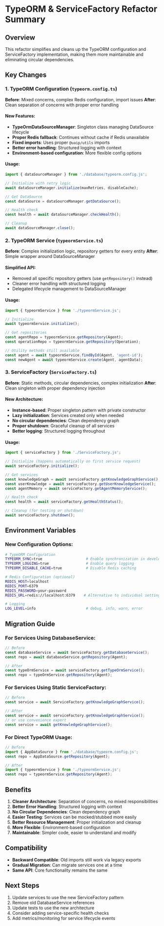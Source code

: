 # TypeORM & ServiceFactory Refactor Summary

## Overview

This refactor simplifies and cleans up the TypeORM configuration and ServiceFactory implementation, making them more maintainable and eliminating circular dependencies.

## Key Changes

### 1. TypeORM Configuration (`typeorm.config.ts`)

**Before**: Mixed concerns, complex Redis configuration, import issues
**After**: Clean separation of concerns with proper error handling

#### New Features:
- **TypeOrmDataSourceManager**: Singleton class managing DataSource lifecycle
- **Proper Redis fallback**: Continues without cache if Redis unavailable
- **Fixed imports**: Uses proper `@uaip/utils` imports
- **Better error handling**: Structured logging with context
- **Environment-based configuration**: More flexible config options

#### Usage:
```typescript
import { dataSourceManager } from './database/typeorm.config.js';

// Initialize with retry logic
await dataSourceManager.initialize(maxRetries, disableCache);

// Get DataSource
const dataSource = dataSourceManager.getDataSource();

// Health check
const health = await dataSourceManager.checkHealth();

// Cleanup
await dataSourceManager.close();
```

### 2. TypeORM Service (`typeormService.ts`)

**Before**: Complex initialization logic, repository getters for every entity
**After**: Simple wrapper around DataSourceManager

#### Simplified API:
- Removed all specific repository getters (use `getRepository()` instead)
- Cleaner error handling with structured logging
- Delegated lifecycle management to DataSourceManager

#### Usage:
```typescript
import { typeormService } from './typeormService.js';

// Initialize
await typeormService.initialize();

// Get repositories
const agentRepo = typeormService.getRepository(Agent);
const operationRepo = typeormService.getRepository(Operation);

// Utility methods still available
const agent = await typeormService.findById(Agent, 'agent-id');
const newAgent = await typeormService.create(Agent, agentData);
```

### 3. ServiceFactory (`ServiceFactory.ts`)

**Before**: Static methods, circular dependencies, complex initialization
**After**: Clean singleton with proper dependency injection

#### New Architecture:
- **Instance-based**: Proper singleton pattern with private constructor
- **Lazy initialization**: Services created only when needed
- **No circular dependencies**: Clean dependency graph
- **Proper shutdown**: Graceful cleanup of all services
- **Better logging**: Structured logging throughout

#### Usage:
```typescript
import { serviceFactory } from './ServiceFactory.js';

// Initialize (happens automatically on first service request)
await serviceFactory.initialize();

// Get services
const knowledgeGraph = await serviceFactory.getKnowledgeGraphService();
const userKnowledge = await serviceFactory.getUserKnowledgeService();
const agentMemory = await serviceFactory.getAgentMemoryService();

// Health check
const health = await serviceFactory.getHealthStatus();

// Cleanup (for testing or shutdown)
await serviceFactory.shutdown();
```

## Environment Variables

### New Configuration Options:

```bash
# TypeORM Configuration
TYPEORM_SYNC=true                    # Enable synchronization in development
TYPEORM_LOGGING=true                 # Enable query logging
TYPEORM_DISABLE_CACHE=true           # Disable Redis caching

# Redis Configuration (optional)
REDIS_HOST=localhost
REDIS_PORT=6379
REDIS_PASSWORD=your-password
REDIS_URL=redis://localhost:6379    # Alternative to individual settings

# Logging
LOG_LEVEL=info                       # debug, info, warn, error
```

## Migration Guide

### For Services Using DatabaseService:
```typescript
// Before
const databaseService = await ServiceFactory.getDatabaseService();
const repo = await databaseService.getRepository(Agent);

// After
const typeOrmService = await serviceFactory.getTypeOrmService();
const repo = typeOrmService.getRepository(Agent);
```

### For Services Using Static ServiceFactory:
```typescript
// Before
const service = await ServiceFactory.getKnowledgeGraphService();

// After
const service = await serviceFactory.getKnowledgeGraphService();
// or use convenience export
const service = await getKnowledgeGraphService();
```

### For Direct TypeORM Usage:
```typescript
// Before
import { AppDataSource } from './database/typeorm.config.js';
const repo = AppDataSource.getRepository(Agent);

// After
import { typeormService } from './typeormService.js';
const repo = typeormService.getRepository(Agent);
```

## Benefits

1. **Cleaner Architecture**: Separation of concerns, no mixed responsibilities
2. **Better Error Handling**: Structured logging with context
3. **No Circular Dependencies**: Clean dependency graph
4. **Easier Testing**: Services can be mocked/stubbed more easily
5. **Better Resource Management**: Proper initialization and cleanup
6. **More Flexible**: Environment-based configuration
7. **Maintainable**: Simpler code, easier to understand and modify

## Compatibility

- **Backward Compatible**: Old imports still work via legacy exports
- **Gradual Migration**: Can migrate services one at a time
- **Same API**: Core functionality remains the same

## Next Steps

1. Update services to use the new ServiceFactory pattern
2. Remove old DatabaseService references
3. Update tests to use the new architecture
4. Consider adding service-specific health checks
5. Add metrics/monitoring for service lifecycle events 